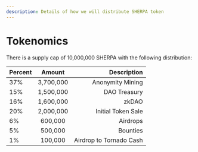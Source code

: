```yaml
---
description: Details of how we will distribute SHERPA token
---
```


# Tokenomics

There is a supply cap of 10,000,000 SHERPA with the following distribution:

| Percent |   Amount  |             Description |
| ------- | :-------: | ----------------------: |
| 37%     | 3,700,000 |        Anonymity Mining |
| 15%     | 1,500,000 |            DAO Treasury |
| 16%     | 1,600,000 |                   zkDAO |
| 20%     | 2,000,000 |      Initial Token Sale |
| 6%      |  600,000  |                Airdrops |
| 5%      |  500,000  |                Bounties |
| 1%      |  100,000  | Airdrop to Tornado Cash |

